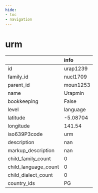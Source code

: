 ```yaml
---
hide:
- toc
- navigation
---
```

# urm
|                      | info     |
|:---------------------|:---------|
| id                   | urap1239 |
| family_id            | nucl1709 |
| parent_id            | moun1253 |
| name                 | Urapmin  |
| bookkeeping          | False    |
| level                | language |
| latitude             | -5.08704 |
| longitude            | 141.54   |
| iso639P3code         | urm      |
| description          | nan      |
| markup_description   | nan      |
| child_family_count   | 0        |
| child_language_count | 0        |
| child_dialect_count  | 0        |
| country_ids          | PG       |